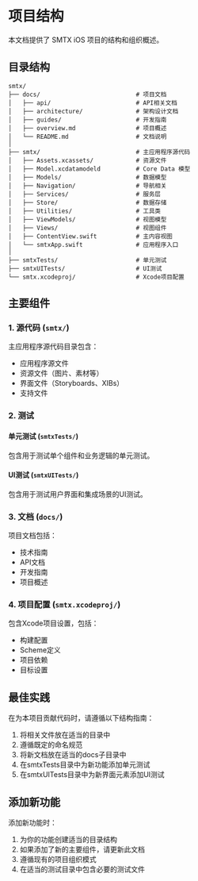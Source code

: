 # 项目结构

本文档提供了 SMTX iOS 项目的结构和组织概述。

## 目录结构

```
smtx/
├── docs/                           # 项目文档
│   ├── api/                       	# API相关文档
│   ├── architecture/            	# 架构设计文档
│   ├── guides/                   	# 开发指南
│   ├── overview.md              	# 项目概述
│   └── README.md                	# 文档说明
│
├── smtx/                          	# 主应用程序源代码
│   ├── Assets.xcassets/         	# 资源文件
│   ├── Model.xcdatamodeld  		# Core Data 模型
│   ├── Models/                  	# 数据模型
│   ├── Navigation/             	# 导航相关
│   ├── Services/              		# 服务层
│   ├── Store/                		# 数据存储
│   ├── Utilities/           		# 工具类
│   ├── ViewModels/         		# 视图模型
│   ├── Views/             			# 视图组件
│   ├── ContentView.swift  			# 主内容视图
│   └── smtxApp.swift     			# 应用程序入口
│
├── smtxTests/                    	# 单元测试
├── smtxUITests/                 	# UI测试
└── smtx.xcodeproj/             	# Xcode项目配置
```

## 主要组件

### 1. 源代码 (`smtx/`)
主应用程序源代码目录包含：
- 应用程序源文件
- 资源文件（图片、素材等）
- 界面文件（Storyboards、XIBs）
- 支持文件

### 2. 测试

#### 单元测试 (`smtxTests/`)
包含用于测试单个组件和业务逻辑的单元测试。

#### UI测试 (`smtxUITests/`)
包含用于测试用户界面和集成场景的UI测试。

### 3. 文档 (`docs/`)
项目文档包括：
- 技术指南
- API文档
- 开发指南
- 项目概述

### 4. 项目配置 (`smtx.xcodeproj/`)
包含Xcode项目设置，包括：
- 构建配置
- Scheme定义
- 项目依赖
- 目标设置

## 最佳实践

在为本项目贡献代码时，请遵循以下结构指南：

1. 将相关文件放在适当的目录中
2. 遵循既定的命名规范
3. 将新文档放在适当的docs子目录中
4. 在smtxTests目录中为新功能添加单元测试
5. 在smtxUITests目录中为新界面元素添加UI测试

## 添加新功能

添加新功能时：
1. 为你的功能创建适当的目录结构
2. 如果添加了新的主要组件，请更新此文档
3. 遵循现有的项目组织模式
4. 在适当的测试目录中包含必要的测试文件
